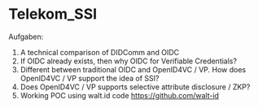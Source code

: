 # Telekom_SSI

Aufgaben: 
  1. A technical comparison of DIDComm and OIDC
  2. If OIDC already exists, then why OIDC for Verifiable Credentials?
  3. Different between traditional OIDC and OpenID4VC / VP. How does OpenID4VC / VP support the idea of SSI?
  4. Does OpenID4VC / VP supports selective attribute disclosure / ZKP?
  5. Working POC using walt.id code https://github.com/walt-id

